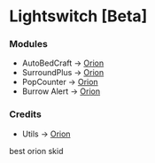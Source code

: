 # Lightswitch [Beta]

### Modules
+ AutoBedCraft -> [Orion](https://github.com/AntiCope/orion/blob/main/src/main/java/me/ghosttypes/orion/modules/main/AutoBedCraft.java)
+ SurroundPlus -> [Orion](https://github.com/AntiCope/orion/blob/main/src/main/java/me/ghosttypes/orion/modules/main/SurroundPlus.java)
+ PopCounter -> [Orion](https://github.com/AntiCope/orion/blob/main/src/main/java/me/ghosttypes/orion/modules/chat/PopCounter.java)
+ Burrow Alert -> [Orion](https://github.com/AntiCope/orion/blob/main/src/main/java/me/ghosttypes/orion/modules/chat/BurrowAlert.java)


### Credits
+ Utils -> [Orion](https://github.com/AntiCope/orion/tree/master/src/main/java/me/ghosttypes/orion/utils)

best orion skid
